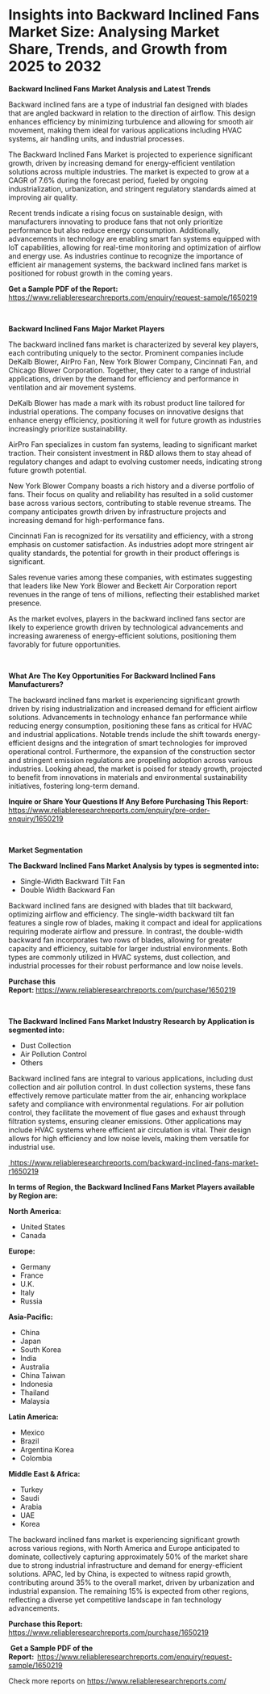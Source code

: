 <p><h1>Insights into Backward Inclined Fans Market Size: Analysing Market Share, Trends, and Growth from 2025 to 2032</h1></p><p><strong>Backward Inclined Fans Market Analysis and Latest Trends</strong></p>
<p><p>Backward inclined fans are a type of industrial fan designed with blades that are angled backward in relation to the direction of airflow. This design enhances efficiency by minimizing turbulence and allowing for smooth air movement, making them ideal for various applications including HVAC systems, air handling units, and industrial processes.</p><p>The Backward Inclined Fans Market is projected to experience significant growth, driven by increasing demand for energy-efficient ventilation solutions across multiple industries. The market is expected to grow at a CAGR of 7.6% during the forecast period, fueled by ongoing industrialization, urbanization, and stringent regulatory standards aimed at improving air quality. </p><p>Recent trends indicate a rising focus on sustainable design, with manufacturers innovating to produce fans that not only prioritize performance but also reduce energy consumption. Additionally, advancements in technology are enabling smart fan systems equipped with IoT capabilities, allowing for real-time monitoring and optimization of airflow and energy use. As industries continue to recognize the importance of efficient air management systems, the backward inclined fans market is positioned for robust growth in the coming years.</p></p>
<p><strong>Get a Sample PDF of the Report:&nbsp;</strong> <a href="https://www.reliableresearchreports.com/enquiry/request-sample/1650219?utm_campaign=2222&utm_medium=2&utm_source=Github&utm_content=ia&utm_term=08042025&utm_id=backward-inclined-fans">https://www.reliableresearchreports.com/enquiry/request-sample/1650219</a></p>
<p>&nbsp;</p>
<p><strong>Backward Inclined Fans Major Market Players</strong></p>
<p><p>The backward inclined fans market is characterized by several key players, each contributing uniquely to the sector. Prominent companies include DeKalb Blower, AirPro Fan, New York Blower Company, Cincinnati Fan, and Chicago Blower Corporation. Together, they cater to a range of industrial applications, driven by the demand for efficiency and performance in ventilation and air movement systems.</p><p>DeKalb Blower has made a mark with its robust product line tailored for industrial operations. The company focuses on innovative designs that enhance energy efficiency, positioning it well for future growth as industries increasingly prioritize sustainability.</p><p>AirPro Fan specializes in custom fan systems, leading to significant market traction. Their consistent investment in R&D allows them to stay ahead of regulatory changes and adapt to evolving customer needs, indicating strong future growth potential.</p><p>New York Blower Company boasts a rich history and a diverse portfolio of fans. Their focus on quality and reliability has resulted in a solid customer base across various sectors, contributing to stable revenue streams. The company anticipates growth driven by infrastructure projects and increasing demand for high-performance fans.</p><p>Cincinnati Fan is recognized for its versatility and efficiency, with a strong emphasis on customer satisfaction. As industries adopt more stringent air quality standards, the potential for growth in their product offerings is significant.</p><p>Sales revenue varies among these companies, with estimates suggesting that leaders like New York Blower and Beckett Air Corporation report revenues in the range of tens of millions, reflecting their established market presence.</p><p>As the market evolves, players in the backward inclined fans sector are likely to experience growth driven by technological advancements and increasing awareness of energy-efficient solutions, positioning them favorably for future opportunities.</p></p>
<p>&nbsp;</p>
<p><strong>What Are The Key Opportunities For Backward Inclined Fans Manufacturers?</strong></p>
<p><p>The backward inclined fans market is experiencing significant growth driven by rising industrialization and increased demand for efficient airflow solutions. Advancements in technology enhance fan performance while reducing energy consumption, positioning these fans as critical for HVAC and industrial applications. Notable trends include the shift towards energy-efficient designs and the integration of smart technologies for improved operational control. Furthermore, the expansion of the construction sector and stringent emission regulations are propelling adoption across various industries. Looking ahead, the market is poised for steady growth, projected to benefit from innovations in materials and environmental sustainability initiatives, fostering long-term demand.</p></p>
<p><strong>Inquire or Share Your Questions If Any Before Purchasing This Report:</strong> <a href="https://www.reliableresearchreports.com/enquiry/pre-order-enquiry/1650219?utm_campaign=2222&utm_medium=2&utm_source=Github&utm_content=ia&utm_term=08042025&utm_id=backward-inclined-fans">https://www.reliableresearchreports.com/enquiry/pre-order-enquiry/1650219</a></p>
<p>&nbsp;</p>
<p><strong>Market Segmentation</strong></p>
<p><strong>The Backward Inclined Fans Market Analysis by types is segmented into:</strong></p>
<p><ul><li>Single-Width Backward Tilt Fan</li><li>Double Width Backward Fan</li></ul></p>
<p><p>Backward inclined fans are designed with blades that tilt backward, optimizing airflow and efficiency. The single-width backward tilt fan features a single row of blades, making it compact and ideal for applications requiring moderate airflow and pressure. In contrast, the double-width backward fan incorporates two rows of blades, allowing for greater capacity and efficiency, suitable for larger industrial environments. Both types are commonly utilized in HVAC systems, dust collection, and industrial processes for their robust performance and low noise levels.</p></p>
<p><strong>Purchase this Report:&nbsp;</strong><a href="https://www.reliableresearchreports.com/purchase/1650219?utm_campaign=2222&utm_medium=2&utm_source=Github&utm_content=ia&utm_term=08042025&utm_id=backward-inclined-fans">https://www.reliableresearchreports.com/purchase/1650219</a></p>
<p>&nbsp;</p>
<p><strong>The Backward Inclined Fans Market Industry Research by Application is segmented into:</strong></p>
<p><ul><li>Dust Collection</li><li>Air Pollution Control</li><li>Others</li></ul></p>
<p><p>Backward inclined fans are integral to various applications, including dust collection and air pollution control. In dust collection systems, these fans effectively remove particulate matter from the air, enhancing workplace safety and compliance with environmental regulations. For air pollution control, they facilitate the movement of flue gases and exhaust through filtration systems, ensuring cleaner emissions. Other applications may include HVAC systems where efficient air circulation is vital. Their design allows for high efficiency and low noise levels, making them versatile for industrial use.</p></p>
<p><a href="https://www.reliableresearchreports.com/backward-inclined-fans-market-r1650219?utm_campaign=2222&utm_medium=2&utm_source=Github&utm_content=ia&utm_term=08042025&utm_id=backward-inclined-fans">&nbsp;https://www.reliableresearchreports.com/backward-inclined-fans-market-r1650219</a></p>
<p><strong>In terms of Region, the Backward Inclined Fans Market Players available by Region are:</strong></p>
<p>
    <p> <strong> North America: </strong>
        <ul>
            <li>United States</li>
            <li>Canada</li>
        </ul>
        </p> 
    <p> <strong> Europe: </strong>
        <ul>
            <li>Germany</li>
            <li>France</li>
            <li>U.K.</li>
            <li>Italy</li>
            <li>Russia</li>
        </ul>
        </p> 
    <p> <strong> Asia-Pacific: </strong>
        <ul>
            <li>China</li>
            <li>Japan</li>
            <li>South Korea</li>
            <li>India</li>
            <li>Australia</li>
            <li>China Taiwan</li>
            <li>Indonesia</li>
            <li>Thailand</li>
            <li>Malaysia</li>
        </ul>
        </p> 
    <p> <strong> Latin America: </strong>
        <ul>
            <li>Mexico</li>
            <li>Brazil</li>
            <li>Argentina Korea</li>
            <li>Colombia</li>
        </ul>
        </p> 
    <p> <strong> Middle East & Africa: </strong>
        <ul>
            <li>Turkey</li>
            <li>Saudi</li>
            <li>Arabia</li>
            <li>UAE</li>
            <li>Korea</li>
        </ul>
    </p>
    </p>
<p><p>The backward inclined fans market is experiencing significant growth across various regions, with North America and Europe anticipated to dominate, collectively capturing approximately 50% of the market share due to strong industrial infrastructure and demand for energy-efficient solutions. APAC, led by China, is expected to witness rapid growth, contributing around 35% to the overall market, driven by urbanization and industrial expansion. The remaining 15% is expected from other regions, reflecting a diverse yet competitive landscape in fan technology advancements.</p></p>
<p><strong>Purchase this Report: </strong><a href="https://www.reliableresearchreports.com/purchase/1650219?utm_campaign=2222&utm_medium=2&utm_source=Github&utm_content=ia&utm_term=08042025&utm_id=backward-inclined-fans">https://www.reliableresearchreports.com/purchase/1650219</a></p>
<p>&nbsp;<strong>Get a Sample PDF of the Report:&nbsp;&nbsp;</strong><a href="https://www.reliableresearchreports.com/enquiry/request-sample/1650219?utm_campaign=2222&utm_medium=2&utm_source=Github&utm_content=ia&utm_term=08042025&utm_id=backward-inclined-fans">https://www.reliableresearchreports.com/enquiry/request-sample/1650219</a></p>
<p><strong></strong></p>
<p>Check more reports on <a href="https://www.reliableresearchreports.com/?utm_campaign=2222&utm_medium=2&utm_source=Github&utm_content=ia&utm_term=08042025&utm_id=backward-inclined-fans">https://www.reliableresearchreports.com/</a></p>
